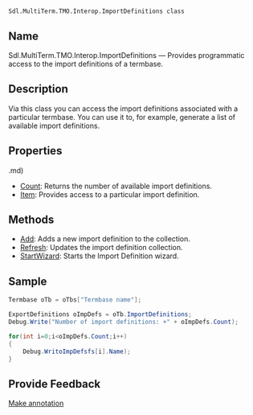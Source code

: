 

# 
    Sdl.MultiTerm.TMO.Interop.ImportDefinitions class




## Name

Sdl.MultiTerm.TMO.Interop.ImportDefinitions —          Provides programmatic access to the import definitions of a termbase.



## Description



Via this class you can access the import definitions associated with a particular termbase. You can use it to, for example, generate a list of available import definitions.



## Properties
.md)
* [Count](Sdl.MultiTerm.TMO.Interop.ImportDefinitions.Count.md): Returns the number of available import definitions.
* [Item](Sdl.MultiTerm.TMO.Interop.ImportDefinitions.Item.md): Provides access to a particular import definition.




## Methods

* [Add](Sdl.MultiTerm.TMO.Interop.ImportDefinitions.Add.md): Adds a new import definition to the collection.
* [Refresh](Sdl.MultiTerm.TMO.Interop.ImportDefinitions.Refresh.md): Updates the import definition collection.
* [StartWizard](Sdl.MultiTerm.TMO.Interop.ImportDefinitions.StartWizard.md): Starts the Import Definition wizard.




## Sample


```cs
Termbase oTb = oTbs["Termbase name"];

ExportDefinitions oImpDefs = oTb.ImportDefinitions;
Debug.Write("Number of import definitions: +" + oImpDefs.Count);

for(int i=0;i<oImpDefs.Count;i++)
{
   	Debug.WritoImpDefsfs[i].Name);
}
```



## Provide Feedback

[Make annotation](mailto:sdk-feedback@sdl.com&amp;subject=Reference%20for%20Sdl.MultiTerm.TMO.Interop.ImportDefinitions)

